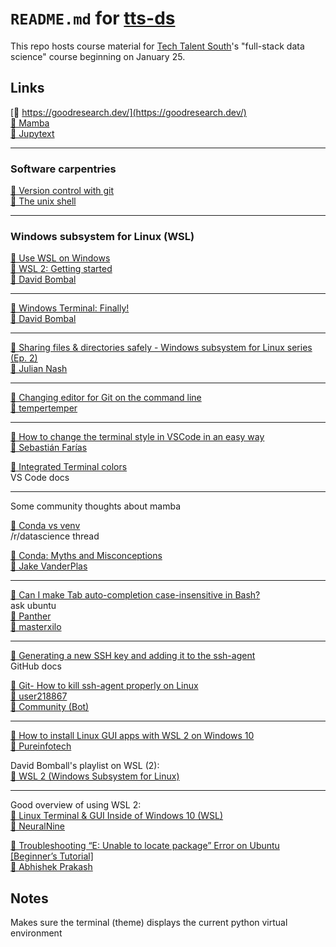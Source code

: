 # `README.md` for [tts-ds](https://github.com/Ai-Yukino/tts-ds)

This repo hosts course material for [Tech Talent South](https://www.techtalentsouth.com/)'s "full-stack data science" course beginning on January 25.

## Links

[🔗 https://goodresearch.dev/](https://goodresearch.dev/)  
[🔗 Mamba](https://mamba.readthedocs.io/en/latest/)  
[🔗 Jupytext](https://github.com/mwouts/jupytext)

---

### Software carpentries

[🔗 Version control with git](https://swcarpentry.github.io/git-novice/)  
[🔗 The unix shell](https://swcarpentry.github.io/shell-novice/)

---

### Windows subsystem for Linux (WSL)

[🔗 Use WSL on Windows](https://goodresearch.dev/tools.html#wsl)  
[🎥 WSL 2: Getting started](https://www.youtube.com/watch?v=_fntjriRe48)  
[👤 David Bombal](https://www.youtube.com/channel/UCP7WmQ_U4GB3K51Od9QvM0w)

---

[🔗 Windows Terminal: Finally!](https://www.youtube.com/watch?v=uWNpXOT-Zbo)  
[👤 David Bombal](https://www.youtube.com/channel/UCP7WmQ_U4GB3K51Od9QvM0w)

---

[🔗 Sharing files & directories safely - Windows subsystem for Linux series (Ep. 2)](https://www.youtube.com/watch?v=3rUuR_YDEDk)  
[👤 Julian Nash](https://www.youtube.com/channel/UC5_oFcBFlawLcFCBmU7oNZA)

---

[👥 Changing editor for Git on the command line](https://www.tempertemper.net/blog/changing-editor-for-git-on-the-command-line)  
[👤 tempertemper](https://www.tempertemper.net/about)

---

[👥 How to change the terminal style in VSCode in an easy way ](https://dev.to/sfarias051/how-to-change-the-terminal-style-in-vscode-in-an-easy-way-5139)  
[👤 Sebastián Farías](https://dev.to/sfarias051)

[📝 Integrated Terminal colors](https://code.visualstudio.com/api/references/theme-color#integrated-terminal-colors)  
VS Code docs

---

Some community thoughts about mamba

[👥 Conda vs venv](https://old.reddit.com/r/datascience/comments/rapwvc/conda_vs_venv/)  
/r/datascience thread

[👥 Conda: Myths and Misconceptions](https://jakevdp.github.io/blog/2016/08/25/conda-myths-and-misconceptions/)  
[👤 Jake VanderPlas](https://jakevdp.github.io/pages/about.html)

---

[👥 Can I make Tab auto-completion case-insensitive in Bash?](https://askubuntu.com/a/87066)  
ask ubuntu  
[👤 Panther](https://askubuntu.com/users/35795/panther)  
[👤 masterxilo](https://askubuntu.com/users/521770/masterxilo)

---

[📝 Generating a new SSH key and adding it to the ssh-agent](https://docs.github.com/en/authentication/connecting-to-github-with-ssh/generating-a-new-ssh-key-and-adding-it-to-the-ssh-agent)  
GitHub docs

[🥞 Git- How to kill ssh-agent properly on Linux](https://stackoverflow.com/a/65596407)  
[👤 user218867](https://stackoverflow.com/users/1568658/user218867)  
[👤 Community (Bot)](https://stackoverflow.com/users/-1/community)

---

[🎥 How to install Linux GUI apps with WSL 2 on Windows 10](https://www.youtube.com/watch?v=DooJlOPpNTI)  
[👤 Pureinfotech](https://www.youtube.com/c/Pureinfotech)

David Bomball's playlist on WSL (2):  
[🎥 WSL 2 (Windows Subsystem for Linux)](https://www.youtube.com/playlist?list=PLhfrWIlLOoKNMHhB39bh3XBpoLxV3f0V9)

---

Good overview of using WSL 2:  
[🎥 Linux Terminal & GUI Inside of Windows 10 (WSL)](https://www.youtube.com/watch?v=qYlgUDKKK5A)  
[👤 NeuralNine](https://www.youtube.com/channel/UC8wZnXYK_CGKlBcZp-GxYPA)

[👥 Troubleshooting “E: Unable to locate package” Error on Ubuntu [Beginner’s Tutorial]](https://itsfoss.com/unable-to-locate-package-error-ubuntu/)  
[👤 Abhishek Prakash](https://itsfoss.com/author/abhishek/)

## Notes

Makes sure the terminal (theme) displays the current python virtual environment
